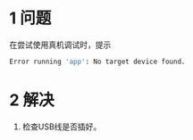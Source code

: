 

# 1 问题

在尝试使用真机调试时，提示
```bash
Error running 'app': No target device found.
```


# 2 解决


1. 检查USB线是否插好。